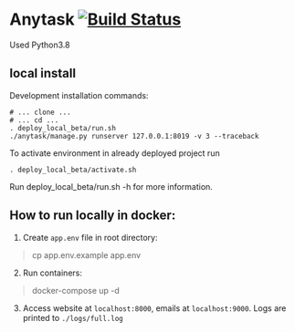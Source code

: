 Anytask [![Build Status](https://github.com/znick/anytask/actions/workflows/anytask.yml/badge.svg)](https://github.com/znick/anytask/actions)
=======

Used Python3.8

local install
-------------

Development installation commands:

    # ... clone ...
    # ... cd ...
    . deploy_local_beta/run.sh
    ./anytask/manage.py runserver 127.0.0.1:8019 -v 3 --traceback

To activate environment in already deployed project run
    
    . deploy_local_beta/activate.sh

Run deploy_local_beta/run.sh -h for more information.

## How to run locally in docker:
1. Create `app.env` file in root directory:
> cp app.env.example app.env
2. Run containers:
> docker-compose up -d
3. Access website at `localhost:8000`, emails at `localhost:9000`. Logs are printed to `./logs/full.log`